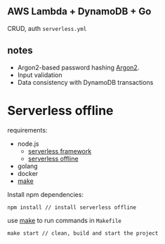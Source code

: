 ## AWS Lambda + DynamoDB + Go

CRUD, auth
`serverless.yml`

## notes

- Argon2-based password hashing [Argon2](https://auth0.com/blog/hashing-in-action-understanding-bcrypt/).
- Input validation
- Data consistency with DynamoDB transactions

# Serverless offline

requirements:

- node.js
  - [serverless framework](https://www.npmjs.com/package/serverless)
  - [serverless offline](https://www.npmjs.com/package/serverless-offline)
- golang
- docker
- [make](https://formulae.brew.sh/formula/make)

Install npm dependencies:

```
npm install // install serverless offline
```

use [make](https://formulae.brew.sh/formula/make) to run commands in `Makefile`

```
make start // clean, build and start the project
```
